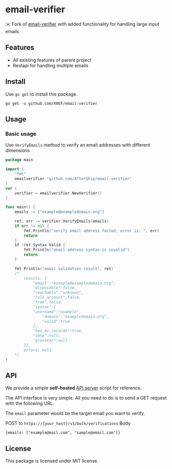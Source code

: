 # email-verifier

✉️ Fork of [email-verifier](https://github.com/AfterShip/email-verifier) with added functionality for handling large input emails

## Features

- All existing features of parent project
- Restapi for handling multiple emails

## Install

Use `go get` to install this package.

```shell script
go get -u github.com/X0EF/email-verifier
```

## Usage

### Basic usage

Use `VerifyEmails` method to verify an email addresses with different dimensions

```go
package main

import (
	"fmt"
	emailverifier "github.com/AfterShip/email-verifier"
)
var (
	verifier = emailverifier.NewVerifier()
)

func main() {
	emails := ["example@exampledomain.org"]

	ret, err := verifier.VerifyEmails(emails)
	if err != nil {
		fmt.Println("verify email address failed, error is: ", err)
		return
	}
	if !ret.Syntax.Valid {
		fmt.Println("email address syntax is invalid")
		return
	}

	fmt.Println("email validation result", ret)
	/*
		results: {
			"email":"example@exampledomain.org",
			"disposable":false,
			"reachable":"unknown",
			"role_account":false,
			"free":false,
			"syntax":{
			"username":"example",
				"domain":"exampledomain.org",
				"valid":true
			},
			"has_mx_records":true,
			"smtp":null,
			"gravatar":null
		}],
		errors: null
	*/
}
```

## API

We provide a simple **self-hosted** [API server](https://github.com/X0EF/email-verifier/tree/main/cmd/apiserver) script for reference.

The API interface is very simple. All you need to do is to send a GET request with the following URL.

The `email` parameter would be the target email you want to verify.

POST to `https://{your_host}/v1/bulk/verifications`
Body

```
{emails: ["example@mail.com", "sample@email.com"]}
```

## License

This package is licensed under MIT license.
